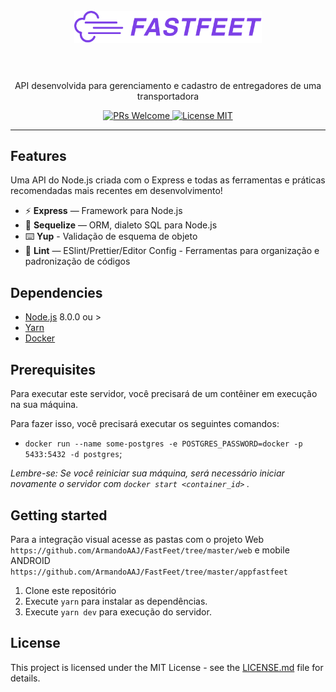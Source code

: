 <h1 align="center">
<br>
  <img src="src/assets/logo.png" alt="Fastfeet" width="300">
<br>
<br>
</h1>

<p align="center">API desenvolvida para gerenciamento e cadastro de entregadores de uma transportadora</p>

<p align="center">
  <a href="http://makeapullrequest.com">
    <img src="https://img.shields.io/badge/PRs-welcome-brightgreen.svg?style=flat-square" alt="PRs Welcome">
  </a>
  <a href="https://opensource.org/licenses/MIT">
    <img src="https://img.shields.io/badge/license-MIT-blue.svg?style=flat-square" alt="License MIT">
  </a>
</p>

<hr />

## Features

Uma API do Node.js criada com o Express e todas as ferramentas e práticas recomendadas mais recentes em desenvolvimento!

- ⚡ **Express** — Framework para Node.js
- 💾 **Sequelize** — ORM, dialeto SQL para Node.js
- ⌨️ **Yup** - Validação de esquema de objeto
- 💖 **Lint** — ESlint/Prettier/Editor Config - Ferramentas para organização e padronização de códigos

## Dependencies

- [Node.js](https://nodejs.org/en/) 8.0.0 ou >
- [Yarn](https://yarnpkg.com/pt-BR/docs/install)
- [Docker](https://www.docker.com/)

## Prerequisites

Para executar este servidor, você precisará de um contêiner em execução na sua máquina.

Para fazer isso, você precisará executar os seguintes comandos:

- `docker run --name some-postgres -e POSTGRES_PASSWORD=docker -p 5433:5432 -d postgres`;

_Lembre-se: Se você reiniciar sua máquina, será necessário iniciar novamente o servidor com `docker start <container_id>` ._

## Getting started

Para a integração visual acesse as pastas com o projeto Web `https://github.com/ArmandoAAJ/FastFeet/tree/master/web`
e mobile ANDROID `https://github.com/ArmandoAAJ/FastFeet/tree/master/appfastfeet`

1. Clone este repositório
2. Execute `yarn` para instalar as dependências.<br />
3. Execute `yarn dev` para execução do servidor.

## License

This project is licensed under the MIT License - see the [LICENSE.md](LICENSE.md) file for details.
